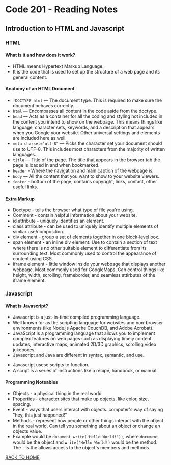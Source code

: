 # Code 201 - Reading Notes
## Introduction to HTML and Javascript
### HTML
#### What is it and how does it work?
- HTML means Hypertext Markup Language.
- It is the code that is used to set up the structure of a web page and its general content.
#### Anatomy of an HTML Document
- `!DOCTYPE html` — The document type. This is required to make sure the document behaves correctly.
- `html` — Encompasses all content in the code aside from the doctype.
- `head` — Acts as a container for all the coding and styling not included in the content you intend to show on the webpage. This means things like language, character sets, keywords, and a description that appears when you Google your website. Other universal settings and elements are included here as well.
- `meta charset="utf-8"` — Picks the character set your document should use to UTF-8. This includes most characters from the majority of written languages.
- `title` — Title of the page. The title that appears in the browser tab the page is loaded in and when bookmarked.
- `header` - Where the navigation and main caption of the webpage is.
- `body` — All the content that you want to show to your website viewers.
- `footer` - bottom of the page, contains copyright, links, contact, other useful links.

#### Extra Markup 
<!-- Used book "HTML and CSS" by Jon Duckett pgs. 177 - 191 for these definitions -->
- Doctype - tells the browser what type of file you're using.
- Comment - contain helpful information about your website.
- id attribute - uniquely identifies an element.
- class attribute - can be used to uniquely identify multiple elements of simliar use/composition.
- div element - group a set of elements together in one block-level box.
- span element - an inline div element. Use to contain a section of text where there is no other suitable element to differentiate from its surrounding text. Most commonly used to control the appearance of content using CSS.
- iframe element - little window inside your webpage that displays another webpage. Most commonly used for GoogleMaps. Can control things like height, width, scrolling, frameborder, and seamless attirbutes of the iframe element.

### Javascript
#### What is Javascript?
- Javascript is a just-in-time compiled programming language.
- Well known for as the scripting language for websites and non-browser environments (like Node.js Apache CouchDB, and Adobe Acrobat).
- JavaScript is a programming language that allows you to implement complex features on web pages such as displaying timely content updates, interactive maps, animated 2D/3D graphics, scrolling video jukeboxes.
- Javascript and Java are different in syntax, semantic, and use.
<!-- obtained the information below this comment from "Javascript and JQuery" by Jon Duckett -->
- Javascript usese scripts to function.
- A script is a series of instructions like a recipe, handbook, or manual.

#### Programming Noteables
- Objects - a physical thing in the real world
- Properties - characterisitcs that make up objects, like color, size, spacing.
- Event - ways that users interact with objects. computer's way of saying "hey, this just happened!"
- Methods - represent how people or other things interact with the object in the real world. Can tell you something about an object or change an objects value.
- Example would be `document.write('Hello World!");`, where `document` would be the object and `write('Hello World!)` would be the method. The `.` is the allows access to the object's members and methods.

[BACK TO HOME](reading-notes/README.md)